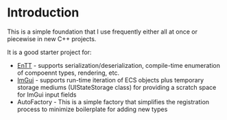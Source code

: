 # Introduction

This is a simple foundation that I use frequently either all at once or piecewise in new C++ projects.

It is a good starter project for:
- [EnTT](https://github.com/skypjack/entt) - supports serialization/deserialization, compile-time enumeration of compoennt types, rendering, etc.
- [ImGui](https://github.com/ocornut/imgui) - supports run-time iteration of ECS objects plus temporary storage mediums (UIStateStorage class) for providing a scratch space for ImGui input fields
- AutoFactory - This is a simple factory that simplifies the registration process to minimize boilerplate for adding new types
